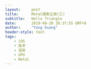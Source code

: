 ```yaml
---
layout:     post
title:      Metal探索之旅(三)
subtitle:   Hello Triangle
date:       2019-08-20 20:37:55 GMT+8
author:     "Yang Guang"
header-style: text
tags:
    - iOS
    - 技术
    - 渲染
    - GPU
    - Metal
---
```


